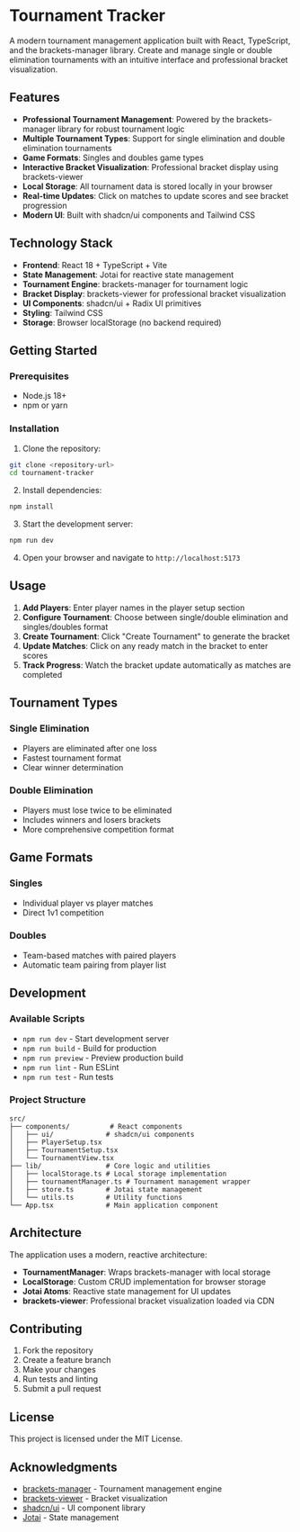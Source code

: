 # Tournament Tracker

A modern tournament management application built with React, TypeScript, and the brackets-manager library. Create and manage single or double elimination tournaments with an intuitive interface and professional bracket visualization.

## Features

- **Professional Tournament Management**: Powered by the brackets-manager library for robust tournament logic
- **Multiple Tournament Types**: Support for single elimination and double elimination tournaments
- **Game Formats**: Singles and doubles game types
- **Interactive Bracket Visualization**: Professional bracket display using brackets-viewer
- **Local Storage**: All tournament data is stored locally in your browser
- **Real-time Updates**: Click on matches to update scores and see bracket progression
- **Modern UI**: Built with shadcn/ui components and Tailwind CSS

## Technology Stack

- **Frontend**: React 18 + TypeScript + Vite
- **State Management**: Jotai for reactive state management
- **Tournament Engine**: brackets-manager for tournament logic
- **Bracket Display**: brackets-viewer for professional bracket visualization
- **UI Components**: shadcn/ui + Radix UI primitives
- **Styling**: Tailwind CSS
- **Storage**: Browser localStorage (no backend required)

## Getting Started

### Prerequisites

- Node.js 18+ 
- npm or yarn

### Installation

1. Clone the repository:
```bash
git clone <repository-url>
cd tournament-tracker
```

2. Install dependencies:
```bash
npm install
```

3. Start the development server:
```bash
npm run dev
```

4. Open your browser and navigate to `http://localhost:5173`

## Usage

1. **Add Players**: Enter player names in the player setup section
2. **Configure Tournament**: Choose between single/double elimination and singles/doubles format
3. **Create Tournament**: Click "Create Tournament" to generate the bracket
4. **Update Matches**: Click on any ready match in the bracket to enter scores
5. **Track Progress**: Watch the bracket update automatically as matches are completed

## Tournament Types

### Single Elimination
- Players are eliminated after one loss
- Fastest tournament format
- Clear winner determination

### Double Elimination
- Players must lose twice to be eliminated
- Includes winners and losers brackets
- More comprehensive competition format

## Game Formats

### Singles
- Individual player vs player matches
- Direct 1v1 competition

### Doubles
- Team-based matches with paired players
- Automatic team pairing from player list

## Development

### Available Scripts

- `npm run dev` - Start development server
- `npm run build` - Build for production
- `npm run preview` - Preview production build
- `npm run lint` - Run ESLint
- `npm run test` - Run tests

### Project Structure

```
src/
├── components/          # React components
│   ├── ui/             # shadcn/ui components
│   ├── PlayerSetup.tsx
│   ├── TournamentSetup.tsx
│   └── TournamentView.tsx
├── lib/                # Core logic and utilities
│   ├── localStorage.ts # Local storage implementation
│   ├── tournamentManager.ts # Tournament management wrapper
│   ├── store.ts        # Jotai state management
│   └── utils.ts        # Utility functions
└── App.tsx             # Main application component
```

## Architecture

The application uses a modern, reactive architecture:

- **TournamentManager**: Wraps brackets-manager with local storage
- **LocalStorage**: Custom CRUD implementation for browser storage
- **Jotai Atoms**: Reactive state management for UI updates
- **brackets-viewer**: Professional bracket visualization loaded via CDN

## Contributing

1. Fork the repository
2. Create a feature branch
3. Make your changes
4. Run tests and linting
5. Submit a pull request

## License

This project is licensed under the MIT License.

## Acknowledgments

- [brackets-manager](https://github.com/Drarig29/brackets-manager.js) - Tournament management engine
- [brackets-viewer](https://github.com/Drarig29/brackets-viewer.js) - Bracket visualization
- [shadcn/ui](https://ui.shadcn.com/) - UI component library
- [Jotai](https://jotai.org/) - State management 